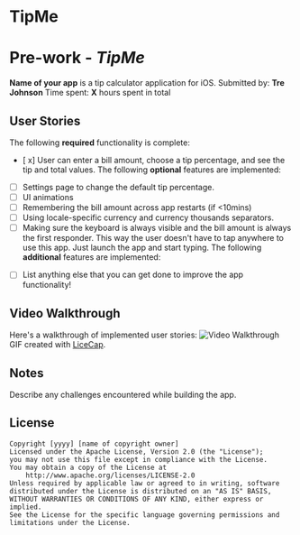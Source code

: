 # TipMe
# Pre-work - *TipMe*
**Name of your app** is a tip calculator application for iOS.
Submitted by: **Tre Johnson**
Time spent: **X** hours spent in total
## User Stories
The following **required** functionality is complete:
* [ x] User can enter a bill amount, choose a tip percentage, and see the tip and total values.
The following **optional** features are implemented:
* [ ] Settings page to change the default tip percentage.
* [ ] UI animations
* [ ] Remembering the bill amount across app restarts (if <10mins)
* [ ] Using locale-specific currency and currency thousands separators.
* [ ] Making sure the keyboard is always visible and the bill amount is always the first responder. This way the user doesn't have to tap anywhere to use this app. Just launch the app and start typing.
The following **additional** features are implemented:
- [ ] List anything else that you can get done to improve the app functionality!
## Video Walkthrough 
Here's a walkthrough of implemented user stories:
<img src='http://i.imgur.com/link/to/your/gif/file.gif' title='Video Walkthrough' width='' alt='Video Walkthrough' />
GIF created with [LiceCap](http://www.cockos.com/licecap/).
## Notes
Describe any challenges encountered while building the app.
## License
    Copyright [yyyy] [name of copyright owner]
    Licensed under the Apache License, Version 2.0 (the "License");
    you may not use this file except in compliance with the License.
    You may obtain a copy of the License at
        http://www.apache.org/licenses/LICENSE-2.0
    Unless required by applicable law or agreed to in writing, software
    distributed under the License is distributed on an "AS IS" BASIS,
    WITHOUT WARRANTIES OR CONDITIONS OF ANY KIND, either express or implied.
    See the License for the specific language governing permissions and
    limitations under the License.

